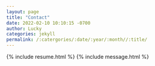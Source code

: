```yaml
---
layout: page
title: "Contact"
date: 2022-02-10 10:10:15 -0700
author: Lucky
categories: jekyll
permalink: /:catergories/:date/:year/:month//:title/
---
```

{% include resume.html %}
{% include message.html %}